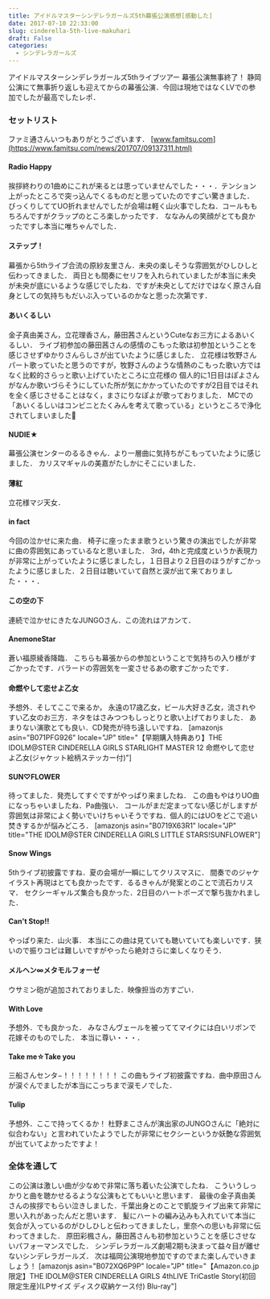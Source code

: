 ```yaml
---
title: アイドルマスターシンデレラガールズ5th幕張公演感想[感動した]
date: 2017-07-10 22:33:00
slug: cinderella-5th-live-makuhari
draft: False
categories:
  - シンデレラガールズ
---
```


アイドルマスターシンデレラガールズ5thライブツアー 幕張公演無事終了！ 静岡公演にて無事折り返しも迎えてからの幕張公演．今回は現地ではなくLVでの参加でしたが最高でしたレポ． 

### セットリスト

ファミ通さんいつもありがとうございます．  [www.famitsu.com](https://www.famitsu.com/news/201707/09137311.html)

#### Radio Happy

挨拶終わりの1曲めにこれが来るとは思っていませんでした・・・．テンション上がったところで突っ込んでくるものだと思っていたのですごい驚きました． びっくりしててUO折れませんでしたが会場は軽く山火事でしたね．コールももちろんですがクラップのところ楽しかったです． ななみんの笑顔がとても良かったですし本当に唯ちゃんでした． 

#### ステップ！

幕張から5thライブ合流の原紗友里さん．未央の楽しそうな雰囲気がひしひしと伝わってきました． 両日とも間奏にセリフを入れられていましたが本当に未央が未央が底にいるような感じでしたね．ですが未央としてだけではなく原さん自身としての気持ちもだいぶ入っているのかなと思った次第です． 

#### あいくるしい

金子真由美さん，立花理香さん，藤田茜さんというCuteなお三方によるあいくるしい． ライブ初参加の藤田茜さんの感情のこもった歌は初参加ということを感じさせずゆかりさんらしさが出ていたように感じました． 立花様は牧野さんパート歌っていたと思うのですが，牧野さんのような情熱のこもった歌い方ではなく比較的さらっと歌い上げていたところに立花様の 個人的に1日目はぽよさんがなんか歌いづらそうにしていた所が気にかかっていたのですが2日目ではそれを全く感じさせることはなく，まさにりなぽよが歌っておりました． MCでの「あいくるしいはコンビニとたくみんを考えて歌っている」というところで浄化されてしまいました👼 

####  NUDIE★

幕張公演センターのるるきゃん．より一層曲に気持ちがこもっていたように感じました． カリスマギャルの美嘉がたしかにそこにいました． 

#### 薄紅

立花様マジ天女． 

#### in fact

今回の泣かせに来た曲． 椅子に座ったまま歌うという驚きの演出でしたが非常に曲の雰囲気にあっているなと思いました． 3rd，4thと完成度というか表現力が非常に上がっていたように感じましたし，１日目より２日目のほうがすごかったように感じました．２日目は聴いていて自然と涙が出て来ておりました・・・． 

#### この空の下

連続で泣かせにきたなJUNGOさん．この流れはアカンて． 

#### AnemoneStar

蒼い福原綾香降臨． こちらも幕張からの参加ということで気持ちの入り様がすごかったです．バラードの雰囲気を一変させるあの歌すごかったです． 

#### 命燃やして恋せよ乙女

予想外．そしてここで来るか， 永遠の17歳乙女，ビール大好き乙女，流されやすい乙女のお三方．ネタをはさみつつもしっとりと歌い上げておりました． あまりない演歌とても良い．CD発売が待ち遠しいですね． [amazonjs asin="B071PFG926" locale="JP" title="【早期購入特典あり】THE IDOLM@STER CINDERELLA GIRLS STARLIGHT MASTER 12 命燃やして恋せよ乙女(ジャケット絵柄ステッカー付)"] 

#### SUN♡FLOWER

待ってました．発売してすぐですがやっぱり来ましたね． この曲もやはりUO曲になっちゃいましたね．Pa曲強い． コールがまだ定まってない感じがしますが雰囲気は非常によく勢いでいけちゃいそうですね．個人的にはUOをどこで追い焚きするかが悩みどころ． [amazonjs asin="B0719X63R1" locale="JP" title="THE IDOLM@STER CINDERELLA GIRLS LITTLE STARS!SUNFLOWER"] 

#### Snow Wings

5thライブ初披露ですね．夏の会場が一瞬にしてクリスマスに． 間奏でのジャケイラスト再現はとても良かったです．るるきゃんが発案とのことで流石カリスマ． セクシーギャルズ集合も良かった．2日目のハートポーズで撃ち抜かれました． 

#### Can't Stop!!

やっぱり来た．山火事． 本当にこの曲は見ていても聴いていても楽しいです．狭いので振りコピは難しいですがやったら絶対さらに楽しくなりそう． 

#### メルヘン∞メタモルフォーゼ

ウサミン砲が追加されておりました．映像担当の方すごい． 

#### With Love

予想外．でも良かった． みなさんヴェールを被っててマイクには白いリボンで花嫁そのものでした． 本当に尊い・・・． 

#### Take me☆Take you

三船さんセンタ−！！！！！！！！ この曲もライブ初披露ですね．曲中原田さんが涙ぐんでましたが本当にこっちまで涙モノでした． 

#### Tulip

予想外．ここで持ってくるか！ 杜野まこさんが演出家のJUNGOさんに「絶対に似合わない」と言われていたようでしたが非常にセクシーというか妖艶な雰囲気が出ていてよかったですよ！ 

### 全体を通して

この公演は激しい曲が少なめで非常に落ち着いた公演でしたね． こういうしっかりと曲を聴かせるるような公演もとてもいいと思います． 最後の金子真由美さんの挨拶でもらい泣きしました．千葉出身とのことで凱旋ライブ出来て非常に思い入れがあったんだと思います． 髪にハートの編み込みも入れていて本当に気合が入っているのがひしひしと伝わってきましたし，里奈への思いも非常に伝わってきました． 原田彩楓さん，藤田茜さんも初参加ということを感じさせないパフォーマンスでした． シンデレラガールズ劇場2期も決まって益々目が離せないシンデレラガールズ． 次は福岡公演現地参加ですのでまた楽しんでいきましょう！ [amazonjs asin="B072XQ6P9P" locale="JP" title="【Amazon.co.jp限定】THE IDOLM@STER CINDERELLA GIRLS 4thLIVE TriCastle Story(初回限定生産)(LPサイズ ディスク収納ケース付) Blu-ray"]
